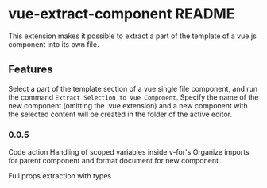 # vue-extract-component README

This extension makes it possible to extract a part of the template of a vue.js component into its own file.

## Features

Select a part of the template section of a vue single file component, and run the command `Extract Selection to Vue Component`.
Specify the name of the new component (omitting the .vue extension) and a new component with the selected content will be created in the folder of the active editor.

### 0.0.5

Code action
Handling of scoped variables inside v-for's
Organize imports for parent component and format document for new component

Full props extraction with types
